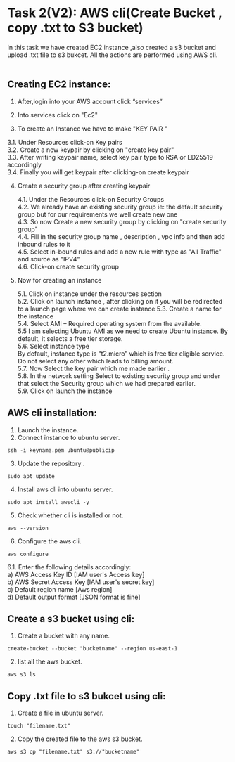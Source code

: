 # Task 2(V2): AWS cli(Create Bucket , copy .txt to S3 bucket)
In this task we have created EC2 instance ,also created a s3 bucket and upload .txt file to s3 bukcet. All the actions are performed using AWS cli.<br>
<br>
## Creating EC2 instance: <br>

1. After,login into your AWS account click “services” <br>
                                                                         
2. Into services click on "Ec2" <br>

3. To create an Instance we have to make "KEY PAIR " <br>

3.1. Under Resources click-on Key pairs <br>
3.2. Create a new keypair by clicking on "create key pair" <br>
3.3. After writing keypair name, select key pair type to RSA or ED25519 accordingly <br>
3.4.  Finally you will get keypair after clicking-on create keypair <br>
                                          
4. Create a security group after creating keypair <br>

   4.1. Under the Resources click-on Security Groups <br>
   4.2.  We already have an existing security group ie: the default security group but for our requirements we well create new one <br>
   4.3. So now Create a new security group by clicking on "create security group" <br>
   4.4. Fill in the security group name , description , vpc info and then add inbound rules to it <br>
   4.5. Select in-bound rules and add a new rule with type as "All Traffic" and source as "IPV4" <br>
   4.6. Click-on create security group <br>
   
5. Now for creating an instance <br>

   5.1. Click on instance under the resources section <br>
   5.2. Click on launch instance ,  after clicking on it you will be redirected to a launch page where we can create instance
   5.3. Create a name for the instance <br>
   5.4. Select AMI – Required operating system from the available. <br>
   5.5 I am selecting Ubuntu AMI as we need to create Ubuntu instance. By default, it selects a free tier storage. <br>
   5.6. Select instance type <br>
       By default, instance type is “t2.micro” which is free tier eligible service. <br>
       Do not select any other which leads to billing amount. <br>
   5.7. Now Select the key pair which me made earlier . <br>
   5.8. In the network setting Select to existing security group and under that 
      select the Security group which we had prepared earlier. <br>
   5.9. Click on launch the instance <br>

   
## AWS cli installation: <br>

1. Launch the instance.<br>
2. Connect instance to ubuntu server. <br>

```
ssh -i keyname.pem ubuntu@publicip

```
  
3. Update the repository .  <br>

```
sudo apt update

```

4. Install aws cli into ubuntu server. <br>

```
sudo apt install awscli -y

```

5. Check whether cli is installed or not. <br>

```
aws --version

```

6. Configure the aws cli. <br>

```
aws configure

```

   6.1. Enter the following details accordingly: <br>
     a) AWS Access Key ID [IAM user's Access key] <br>
     b) AWS Secret Access Key [IAM user's secret key] <br>
     c) Default region name [Aws region] <br>
     d) Default output format [JSON format is fine] <br>

## Create a s3 bucket using cli: <br>

1. Create a bucket with any name.<br>

``` 
create-bucket --bucket "bucketname" --region us-east-1

 ```

2. list all the aws bucket.<br>

```
aws s3 ls

```

## Copy .txt file to s3 bukcet using cli: <br>

1. Create a file in ubuntu server.<br>

``` 
touch "filename.txt"

 ```

2. Copy the created file to the aws s3 bucket.<br>

``` 
aws s3 cp "filename.txt" s3://"bucketname"

 ``` 








